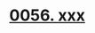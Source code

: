 # [0056. xxx](https://github.com/Tdahuyou/TNotes.react/tree/main/0056.%20xxx)

<!-- region:toc -->

<!-- endregion:toc -->
